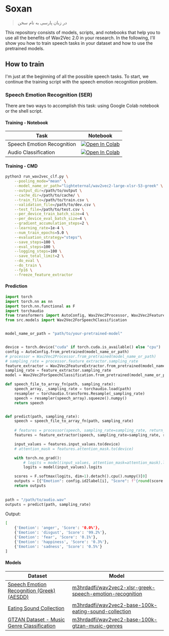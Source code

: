 # Soxan
> در زبان پارسی به نام سخن


This repository consists of models, scripts, and notebooks that help you to use all the benefits of Wav2Vec 2.0 in your research. 
In the following, I'll show you how to train speech tasks in your dataset and how to use the pretrained models.

## How to train

I'm just at the beginning of all the possible speech tasks. To start, we continue the training script with the speech emotion recognition problem.

### Speech Emotion Recognition (SER)

There are two ways to accomplish this task: using Google Colab notebook or the shell script.

#### Training - Notebook

| Task                       | Notebook                                                                                                                                                                                                            |
|----------------------------|---------------------------------------------------------------------------------------------------------------------------------------------------------------------------------------------------------------------|
| Speech Emotion Recognition | [![Open In Colab](https://colab.research.google.com/assets/colab-badge.svg)](https://colab.research.google.com/github/m3hrdadfi/soxan/blob/main/notebooks/Emotion_recognition_in_Greek_speech_using_Wav2Vec2.ipynb) |
| Audio Classification       | [![Open In Colab](https://colab.research.google.com/assets/colab-badge.svg)](https://colab.research.google.com/github/m3hrdadfi/soxan/blob/main/notebooks/Eating_Sound_Collection_using_Wav2Vec2.ipynb)             |


#### Training - CMD

```bash
python3 run_wav2vec_clf.py \
    --pooling_mode="mean" \
    --model_name_or_path="lighteternal/wav2vec2-large-xlsr-53-greek" \
    --output_dir=/path/to/output \
    --cache_dir=/path/to/cache/ \
    --train_file=/path/to/train.csv \
    --validation_file=/path/to/dev.csv \
    --test_file=/path/to/test.csv \
    --per_device_train_batch_size=4 \
    --per_device_eval_batch_size=4 \
    --gradient_accumulation_steps=2 \
    --learning_rate=1e-4 \
    --num_train_epochs=5.0 \
    --evaluation_strategy="steps"\
    --save_steps=100 \
    --eval_steps=100 \
    --logging_steps=100 \
    --save_total_limit=2 \
    --do_eval \
    --do_train \
    --fp16 \
    --freeze_feature_extractor
```

#### Prediction
```python
import torch
import torch.nn as nn
import torch.nn.functional as F
import torchaudio
from transformers import AutoConfig, Wav2Vec2Processor, Wav2Vec2FeatureExtractor
from src.models import Wav2Vec2ForSpeechClassification


model_name_or_path = "path/to/your-pretrained-model"


device = torch.device("cuda" if torch.cuda.is_available() else "cpu")
config = AutoConfig.from_pretrained(model_name_or_path)
# processor = Wav2Vec2Processor.from_pretrained(model_name_or_path)
# sampling_rate = processor.feature_extractor.sampling_rate
feature_extractor = Wav2Vec2FeatureExtractor.from_pretrained(model_name_or_path)
sampling_rate = feature_extractor.sampling_rate
model = Wav2Vec2ForSpeechClassification.from_pretrained(model_name_or_path).to(device)

def speech_file_to_array_fn(path, sampling_rate):
    speech_array, _sampling_rate = torchaudio.load(path)
    resampler = torchaudio.transforms.Resample(_sampling_rate)
    speech = resampler(speech_array).squeeze().numpy()
    return speech


def predict(path, sampling_rate):
    speech = speech_file_to_array_fn(path, sampling_rate)
    
    # features = processor(speech, sampling_rate=sampling_rate, return_tensors="pt", padding=True)
    features = feature_extractor(speech, sampling_rate=sampling_rate, return_tensors="pt", padding=True)

    input_values = features.input_values.to(device)
    # attention_mask = features.attention_mask.to(device)

    with torch.no_grad():
        # logits = model(input_values, attention_mask=attention_mask).logits
        logits = model(input_values).logits

    scores = F.softmax(logits, dim=1).detach().cpu().numpy()[0]
    outputs = [{"Emotion": config.id2label[i], "Score": f"{round(score * 100, 3):.1f}%"} for i, score in enumerate(scores)]
    return outputs
    
    
path = "/path/to/audio.wav"
outputs = predict(path, sampling_rate)    
```

Output: 
```bash
[
    {'Emotion': 'anger', 'Score': '0.0%'},
    {'Emotion': 'disgust', 'Score': '99.2%'},
    {'Emotion': 'fear', 'Score': '0.1%'},
    {'Emotion': 'happiness', 'Score': '0.3%'},
    {'Emotion': 'sadness', 'Score': '0.5%'}
]
```

#### Models

| Dataset                                                                                                                      | Model                                                                                                                                       |
|------------------------------------------------------------------------------------------------------------------------------|---------------------------------------------------------------------------------------------------------------------------------------------|
| [Speech Emotion Recognition (Greek) (AESDD)](http://m3c.web.auth.gr/research/aesdd-speech-emotion-recognition/)              | [m3hrdadfi/wav2vec2-xlsr-greek-speech-emotion-recognition](https://huggingface.co/m3hrdadfi/wav2vec2-xlsr-greek-speech-emotion-recognition) |
| [Eating Sound Collection](https://www.kaggle.com/mashijie/eating-sound-collection)                                           | [m3hrdadfi/wav2vec2-base-100k-eating-sound-collection](https://huggingface.co/m3hrdadfi/wav2vec2-base-100k-eating-sound-collection)         |
| [GTZAN Dataset - Music Genre Classification](https://www.kaggle.com/andradaolteanu/gtzan-dataset-music-genre-classification) | [m3hrdadfi/wav2vec2-base-100k-gtzan-music-genres](https://huggingface.co/m3hrdadfi/wav2vec2-base-100k-gtzan-music-genres)                   |